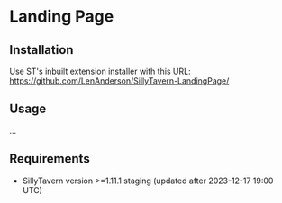 # Landing Page






## Installation

Use ST's inbuilt extension installer with this URL:
https://github.com/LenAnderson/SillyTavern-LandingPage/




## Usage

...




## Requirements

- SillyTavern version >=1.11.1 staging (updated after 2023-12-17 19:00 UTC)
